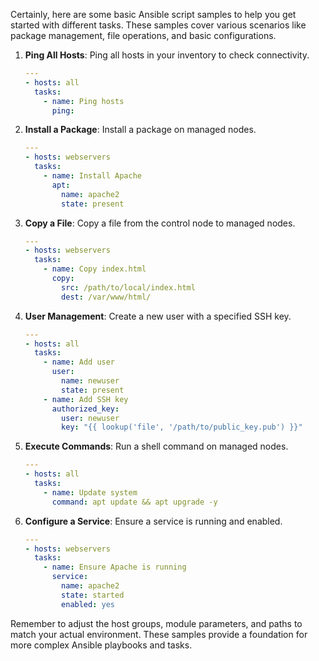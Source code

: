 Certainly, here are some basic Ansible script samples to help you get started with different tasks. These samples cover various scenarios like package management, file operations, and basic configurations.

1. **Ping All Hosts**:
   Ping all hosts in your inventory to check connectivity.
   
   ```yaml
   ---
   - hosts: all
     tasks:
       - name: Ping hosts
         ping:
   ```

2. **Install a Package**:
   Install a package on managed nodes.

   ```yaml
   ---
   - hosts: webservers
     tasks:
       - name: Install Apache
         apt:
           name: apache2
           state: present
   ```

3. **Copy a File**:
   Copy a file from the control node to managed nodes.

   ```yaml
   ---
   - hosts: webservers
     tasks:
       - name: Copy index.html
         copy:
           src: /path/to/local/index.html
           dest: /var/www/html/
   ```

4. **User Management**:
   Create a new user with a specified SSH key.

   ```yaml
   ---
   - hosts: all
     tasks:
       - name: Add user
         user:
           name: newuser
           state: present
       - name: Add SSH key
         authorized_key:
           user: newuser
           key: "{{ lookup('file', '/path/to/public_key.pub') }}"
   ```

5. **Execute Commands**:
   Run a shell command on managed nodes.

   ```yaml
   ---
   - hosts: all
     tasks:
       - name: Update system
         command: apt update && apt upgrade -y
   ```

6. **Configure a Service**:
   Ensure a service is running and enabled.

   ```yaml
   ---
   - hosts: webservers
     tasks:
       - name: Ensure Apache is running
         service:
           name: apache2
           state: started
           enabled: yes
   ```

Remember to adjust the host groups, module parameters, and paths to match your actual environment. These samples provide a foundation for more complex Ansible playbooks and tasks.
